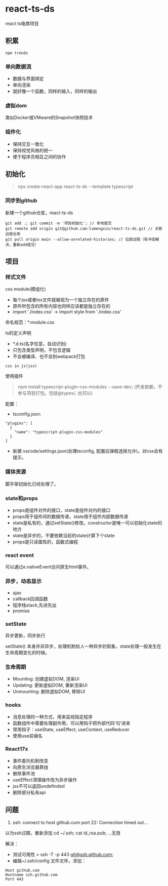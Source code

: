 # react-ts-ds
react ts电商项目
## 积累
`npm trends`

### 单向数据流

- 数据与界面绑定
- 单向渲染
- 就好像一个函数，同样的输入，同样的输出

### 虚拟dom

类似Docker或VMware的Snapshot快照技术

### 组件化

- 保持交互一致化
- 保持视觉风格的统一
- 便于程序员相互之间的协作

## 初始化

> npx create-react-app react-ts-ds --template typescript

### 同步到github

新建一个github仓库，react-ts-ds

```
git add .; git commit -m '项目初始化'; // 本地提交
git remote add origin git@github.com:lumengxin/react-ts-ds.git // 关联远程仓库
git pull origin main --allow-unrelated-histories; // 拉取远程（有冲突解决，重新add提交）
```

## 项目

### 样式文件

css module(模组化)
- 每个jsx或者tsx文件就被视为一个独立存在的原件
- 原件所包含的所有内容也同样应该都是独立存在的
- import './index.css' -> import style from './index.css'

命名规范：*.module.css

ts的定义声明
- *.d.ts(名字任意，自动识别)
- 只包含类型声明，不包含逻辑
- 不会被编译、也不会别webpack打包

`css in js(jss)`

使用插件
> npm install typescript-plugin-css-modules --save-dev; (开发依赖，不参与项目打包。包括@types/..也可以)

配置：
- tsconfig.json:
```
"plugins": [
  {
    "name": "typescript-plugin-css-modules"
  }
]
```
- 新建.vscode/settings.json(处理tsconfig, 配置后弹框选择允许)。对css会有提示。

### 媒体资源

脚手架初始化已经处理了。

### state和props

- props是组件对外的接口，state是组件对内的接口
- props用于组件间的数据传递，state用于组件内部数据传递
- state是私有的，通过setState()修改。constructor是唯一可以初始化state的地方
- state是异步的，不要依赖当前的state计算下个state
- props是只读属性的，函数式编程

### react event

可以通过e.nativeEvent访问原生html事件。

### 异步，动态显示

- ajax
- callback回调函数
- 程序栈stack,先进先出
- promise

### setState

异步更新，同步执行

setState() 本身并非异步，处理机制给人一种异步的假象。state处理一般发生在生命周期变化的时候。

### 生命周期

- Mounting: 创建虚拟DOM, 渲染UI
- Updating: 更新虚拟DOM, 重新渲染UI
- Unmounting: 删除虚拟DOM, 移除UI

### hooks

- 消息处理的一种方式，用来监视指定程序
- 函数组件中需要处理副作用，可以用钩子把外部代码‘勾’进来
- 常用钩子：useState, useEffect, useContext, useReducer
- 使用use前缀名



### React17x

- 事件委托机制改变
- 向原生浏览器靠拢
- 删除事件池
- useEffect清理操作改为异步操作
- jsx不可以返回undefinded
- 删除部分私有api


## 问题

1. ssh: connect to host github.com port 22: Connection timed out...

以为ssh过期，重新添加
cd ~/.ssh;
cat id_rsa.pub;
...无效

解决：
- 测试可用性 > ssh -T -p 443 git@ssh.github.com;
- 编辑~/.ssh/config 文件文件，添加：
```
Host github.com
Hostname ssh.github.com
Port 443
```


